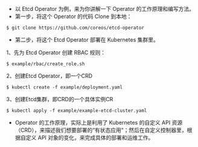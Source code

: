 - 以 Etcd Operator 为例，来为你讲解一下 Operator 的工作原理和编写方法。
- 第一步，将这个 Operator 的代码 Clone 到本地：

```shell
$ git clone https://github.com/coreos/etcd-operator
```

- 第二步，将这个 Etcd Operator 部署在 Kubernetes 集群里。

1、先为 Etcd Operator 创建 RBAC 规则：

```shell
$ example/rbac/create_role.sh
```

2、创建Etcd Operator，即一个CRD

```shell
$ kubectl create -f example/deployment.yaml
```

3、创建Etcd集群，即CRD的一个具体实例CR

```shell
$ kubectl apply -f example/example-etcd-cluster.yaml
```

- Operator 的工作原理，实际上是利用了 Kubernetes 的自定义 API 资源（CRD），来描述我们想要部署的“有状态应用”；然后在自定义控制器里，根据自定义
  API 对象的变化，来完成具体的部署和运维工作。
